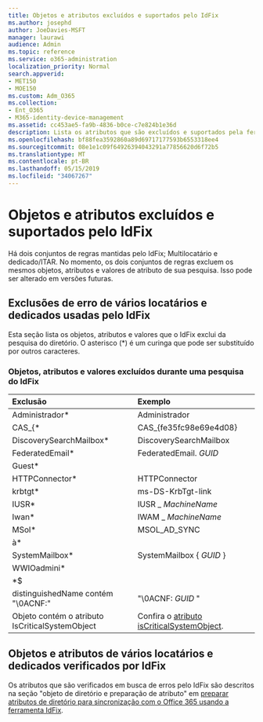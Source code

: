 ```yaml
---
title: Objetos e atributos excluídos e suportados pelo IdFix
ms.author: josephd
author: JoeDavies-MSFT
manager: laurawi
audience: Admin
ms.topic: reference
ms.service: o365-administration
localization_priority: Normal
search.appverid:
- MET150
- MOE150
ms.custom: Adm_O365
ms.collection:
- Ent_O365
- M365-identity-device-management
ms.assetid: cc453ae5-fa9b-4836-b0ce-c7e824b1e36d
description: Lista os atributos que são excluídos e suportados pela ferramenta IdFix.
ms.openlocfilehash: bf88fea3592860a89d69717177593b6553318ee4
ms.sourcegitcommit: 08e1e1c09f64926394043291a77856620d6f72b5
ms.translationtype: MT
ms.contentlocale: pt-BR
ms.lasthandoff: 05/15/2019
ms.locfileid: "34067267"
---
```

# <a name="idfix-excluded-and-supported-objects-and-attributes"></a>Objetos e atributos excluídos e suportados pelo IdFix
Há dois conjuntos de regras mantidas pelo IdFix; Multilocatário e dedicado/ITAR. No momento, os dois conjuntos de regras excluem os mesmos objetos, atributos e valores de atributo de sua pesquisa. Isso pode ser alterado em versões futuras.
  
## <a name="multi-tenant-and-dedicated-error-exclusions-used-by-idfix"></a>Exclusões de erro de vários locatários e dedicados usadas pelo IdFix
Esta seção lista os objetos, atributos e valores que o IdFix exclui da pesquisa do diretório. O asterisco (\*) é um curinga que pode ser substituído por outros caracteres.
  
### <a name="objects-attributes-and-values-excluded-during-an-idfix-search"></a>Objetos, atributos e valores excluídos durante uma pesquisa do IdFix

|**Exclusão**|**Exemplo**|
|:-----|:-----|
|Administrador\* |Administrador |
|CAS_{\*  |CAS_{fe35fc98e69e4d08} |
|DiscoverySearchMailbox\*  |DiscoverySearchMailbox  |
|FederatedEmail\* |FederatedEmail. *GUID* |
|Guest\* ||
|HTTPConnector\*  |HTTPConnector |
|krbtgt\* |ms-DS-KrbTgt-link |
|IUSR\* |IUSR _ *MachineName* |
|Iwan\*  |IWAM _ *MachineName* |
|MSol\* |MSOL_AD_SYNC |
|à\* ||
|SystemMailbox\* |SystemMailbox { *GUID* }|
|WWIOadmini\*  ||
|\*$ ||
|distinguishedName contém "\0ACNF:"|"\0ACNF: *GUID* " |
|Objeto contém o atributo IsCriticalSystemObject |Confira o [atributo isCriticalSystemObject](https://go.microsoft.com/fwlink/p/?LinkId=401169). |
   
## <a name="multi-tenant-and-dedicated-objects-and-attributes-checked-by-idfix"></a>Objetos e atributos de vários locatários e dedicados verificados por IdFix
Os atributos que são verificados em busca de erros pelo IdFix são descritos na seção "objeto de diretório e preparação de atributo" em [preparar atributos de diretório para sincronização com o Office 365 usando a ferramenta IdFix](prepare-directory-attributes-for-synch-with-idfix.md).
  

